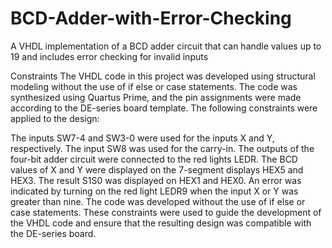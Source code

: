 # BCD-Adder-with-Error-Checking
A VHDL implementation of a BCD adder circuit that can handle values up to 19 and includes error checking for invalid inputs

Constraints
The VHDL code in this project was developed using structural modeling without the use of if else or case statements. The code was synthesized using Quartus Prime, and the pin assignments were made according to the DE-series board template. The following constraints were applied to the design:

The inputs SW7-4 and SW3-0 were used for the inputs X and Y, respectively.
The input SW8 was used for the carry-in.
The outputs of the four-bit adder circuit were connected to the red lights LEDR.
The BCD values of X and Y were displayed on the 7-segment displays HEX5 and HEX3.
The result S1S0 was displayed on HEX1 and HEX0.
An error was indicated by turning on the red light LEDR9 when the input X or Y was greater than nine.
The code was developed without the use of if else or case statements.
These constraints were used to guide the development of the VHDL code and ensure that the resulting design was compatible with the DE-series board.
